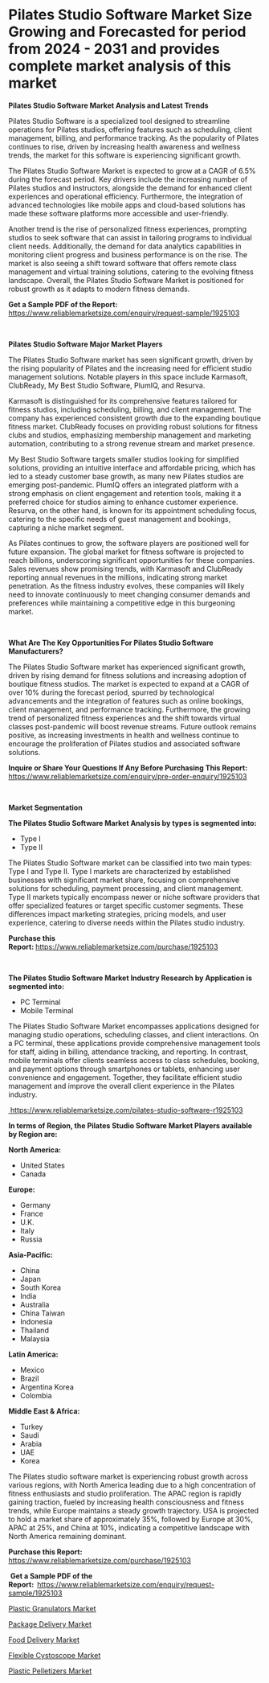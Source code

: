 <p><h1>Pilates Studio Software Market Size Growing and Forecasted for period from 2024 - 2031 and provides complete market analysis of this market</h1></p><p><strong>Pilates Studio Software Market Analysis and Latest Trends</strong></p>
<p><p>Pilates Studio Software is a specialized tool designed to streamline operations for Pilates studios, offering features such as scheduling, client management, billing, and performance tracking. As the popularity of Pilates continues to rise, driven by increasing health awareness and wellness trends, the market for this software is experiencing significant growth. </p><p>The Pilates Studio Software Market is expected to grow at a CAGR of 6.5% during the forecast period. Key drivers include the increasing number of Pilates studios and instructors, alongside the demand for enhanced client experiences and operational efficiency. Furthermore, the integration of advanced technologies like mobile apps and cloud-based solutions has made these software platforms more accessible and user-friendly.</p><p>Another trend is the rise of personalized fitness experiences, prompting studios to seek software that can assist in tailoring programs to individual client needs. Additionally, the demand for data analytics capabilities in monitoring client progress and business performance is on the rise. The market is also seeing a shift toward software that offers remote class management and virtual training solutions, catering to the evolving fitness landscape. Overall, the Pilates Studio Software Market is positioned for robust growth as it adapts to modern fitness demands.</p></p>
<p><strong>Get a Sample PDF of the Report:&nbsp;</strong> <a href="https://www.reliablemarketsize.com/enquiry/request-sample/1925103?utm_campaign=1186&utm_medium=2&utm_source=Github&utm_content=ia&utm_term=24102024&utm_id=pilates-studio-software">https://www.reliablemarketsize.com/enquiry/request-sample/1925103</a></p>
<p>&nbsp;</p>
<p><strong>Pilates Studio Software Major Market Players</strong></p>
<p><p>The Pilates Studio Software market has seen significant growth, driven by the rising popularity of Pilates and the increasing need for efficient studio management solutions. Notable players in this space include Karmasoft, ClubReady, My Best Studio Software, PlumIQ, and Resurva.</p><p>Karmasoft is distinguished for its comprehensive features tailored for fitness studios, including scheduling, billing, and client management. The company has experienced consistent growth due to the expanding boutique fitness market. ClubReady focuses on providing robust solutions for fitness clubs and studios, emphasizing membership management and marketing automation, contributing to a strong revenue stream and market presence.</p><p>My Best Studio Software targets smaller studios looking for simplified solutions, providing an intuitive interface and affordable pricing, which has led to a steady customer base growth, as many new Pilates studios are emerging post-pandemic. PlumIQ offers an integrated platform with a strong emphasis on client engagement and retention tools, making it a preferred choice for studios aiming to enhance customer experience. Resurva, on the other hand, is known for its appointment scheduling focus, catering to the specific needs of guest management and bookings, capturing a niche market segment.</p><p>As Pilates continues to grow, the software players are positioned well for future expansion. The global market for fitness software is projected to reach billions, underscoring significant opportunities for these companies. Sales revenues show promising trends, with Karmasoft and ClubReady reporting annual revenues in the millions, indicating strong market penetration. As the fitness industry evolves, these companies will likely need to innovate continuously to meet changing consumer demands and preferences while maintaining a competitive edge in this burgeoning market.</p></p>
<p>&nbsp;</p>
<p><strong>What Are The Key Opportunities For Pilates Studio Software Manufacturers?</strong></p>
<p><p>The Pilates Studio Software market has experienced significant growth, driven by rising demand for fitness solutions and increasing adoption of boutique fitness studios. The market is expected to expand at a CAGR of over 10% during the forecast period, spurred by technological advancements and the integration of features such as online bookings, client management, and performance tracking. Furthermore, the growing trend of personalized fitness experiences and the shift towards virtual classes post-pandemic will boost revenue streams. Future outlook remains positive, as increasing investments in health and wellness continue to encourage the proliferation of Pilates studios and associated software solutions.</p></p>
<p><strong>Inquire or Share Your Questions If Any Before Purchasing This Report:</strong> <a href="https://www.reliablemarketsize.com/enquiry/pre-order-enquiry/1925103?utm_campaign=1186&utm_medium=2&utm_source=Github&utm_content=ia&utm_term=24102024&utm_id=pilates-studio-software">https://www.reliablemarketsize.com/enquiry/pre-order-enquiry/1925103</a></p>
<p>&nbsp;</p>
<p><strong>Market Segmentation</strong></p>
<p><strong>The Pilates Studio Software Market Analysis by types is segmented into:</strong></p>
<p><ul><li>Type I</li><li>Type II</li></ul></p>
<p><p>The Pilates Studio Software market can be classified into two main types: Type I and Type II. Type I markets are characterized by established businesses with significant market share, focusing on comprehensive solutions for scheduling, payment processing, and client management. Type II markets typically encompass newer or niche software providers that offer specialized features or target specific customer segments. These differences impact marketing strategies, pricing models, and user experience, catering to diverse needs within the Pilates studio industry.</p></p>
<p><strong>Purchase this Report:&nbsp;</strong><a href="https://www.reliablemarketsize.com/purchase/1925103?utm_campaign=1186&utm_medium=2&utm_source=Github&utm_content=ia&utm_term=24102024&utm_id=pilates-studio-software">https://www.reliablemarketsize.com/purchase/1925103</a></p>
<p>&nbsp;</p>
<p><strong>The Pilates Studio Software Market Industry Research by Application is segmented into:</strong></p>
<p><ul><li>PC Terminal</li><li>Mobile Terminal</li></ul></p>
<p><p>The Pilates Studio Software Market encompasses applications designed for managing studio operations, scheduling classes, and client interactions. On a PC terminal, these applications provide comprehensive management tools for staff, aiding in billing, attendance tracking, and reporting. In contrast, mobile terminals offer clients seamless access to class schedules, booking, and payment options through smartphones or tablets, enhancing user convenience and engagement. Together, they facilitate efficient studio management and improve the overall client experience in the Pilates industry.</p></p>
<p><a href="https://www.reliablemarketsize.com/pilates-studio-software-r1925103?utm_campaign=1186&utm_medium=2&utm_source=Github&utm_content=ia&utm_term=24102024&utm_id=pilates-studio-software">&nbsp;https://www.reliablemarketsize.com/pilates-studio-software-r1925103</a></p>
<p><strong>In terms of Region, the Pilates Studio Software Market Players available by Region are:</strong></p>
<p>
    <p> <strong> North America: </strong>
        <ul>
            <li>United States</li>
            <li>Canada</li>
        </ul>
        </p> 
    <p> <strong> Europe: </strong>
        <ul>
            <li>Germany</li>
            <li>France</li>
            <li>U.K.</li>
            <li>Italy</li>
            <li>Russia</li>
        </ul>
        </p> 
    <p> <strong> Asia-Pacific: </strong>
        <ul>
            <li>China</li>
            <li>Japan</li>
            <li>South Korea</li>
            <li>India</li>
            <li>Australia</li>
            <li>China Taiwan</li>
            <li>Indonesia</li>
            <li>Thailand</li>
            <li>Malaysia</li>
        </ul>
        </p> 
    <p> <strong> Latin America: </strong>
        <ul>
            <li>Mexico</li>
            <li>Brazil</li>
            <li>Argentina Korea</li>
            <li>Colombia</li>
        </ul>
        </p> 
    <p> <strong> Middle East & Africa: </strong>
        <ul>
            <li>Turkey</li>
            <li>Saudi</li>
            <li>Arabia</li>
            <li>UAE</li>
            <li>Korea</li>
        </ul>
    </p>
    </p>
<p><p>The Pilates studio software market is experiencing robust growth across various regions, with North America leading due to a high concentration of fitness enthusiasts and studio proliferation. The APAC region is rapidly gaining traction, fueled by increasing health consciousness and fitness trends, while Europe maintains a steady growth trajectory. USA is projected to hold a market share of approximately 35%, followed by Europe at 30%, APAC at 25%, and China at 10%, indicating a competitive landscape with North America remaining dominant.</p></p>
<p><strong>Purchase this Report: </strong><a href="https://www.reliablemarketsize.com/purchase/1925103?utm_campaign=1186&utm_medium=2&utm_source=Github&utm_content=ia&utm_term=24102024&utm_id=pilates-studio-software">https://www.reliablemarketsize.com/purchase/1925103</a></p>
<p>&nbsp;<strong>Get a Sample PDF of the Report:&nbsp;&nbsp;</strong><a href="https://www.reliablemarketsize.com/enquiry/request-sample/1925103?utm_campaign=1186&utm_medium=2&utm_source=Github&utm_content=ia&utm_term=24102024&utm_id=pilates-studio-software">https://www.reliablemarketsize.com/enquiry/request-sample/1925103</a></p>
<p><strong></strong></p>
<p><p><a href="https://issuu.com/reportprime-2/docs/plastic-granulators-market-size-203_83116651cdd584?utm_campaign=1186&utm_medium=2&utm_source=Github&utm_content=ia&utm_term=24102024&utm_id=pilates-studio-software">Plastic Granulators Market</a></p><p><a href="https://www.linkedin.com/pulse/investment-opportunities-package-delivery-sector-risk-analysis-gjwbe?utm_campaign=1186&utm_medium=2&utm_source=Github&utm_content=ia&utm_term=24102024&utm_id=pilates-studio-software">Package Delivery Market</a></p><p><a href="https://www.linkedin.com/pulse/exploring-food-delivery-market-strategic-insights-growth-opportunities-pegte?utm_campaign=1186&utm_medium=2&utm_source=Github&utm_content=ia&utm_term=24102024&utm_id=pilates-studio-software">Food Delivery Market</a></p><p><a href="https://github.com/deshawnj39lau/Market-Research-Report-List-1/blob/main/flexible-cystoscope-market.md?utm_campaign=1186&utm_medium=2&utm_source=Github&utm_content=ia&utm_term=24102024&utm_id=pilates-studio-software">Flexible Cystoscope Market</a></p><p><a href="https://issuu.com/reportprime-2/docs/plastic-pelletizers-market-size-203_13406c7cc3b70f?utm_campaign=1186&utm_medium=2&utm_source=Github&utm_content=ia&utm_term=24102024&utm_id=pilates-studio-software">Plastic Pelletizers Market</a></p></p>